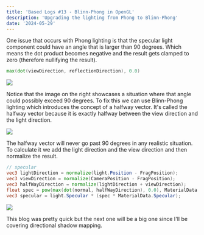 ```yaml
---
title: 'Based Logs #13 - Blinn-Phong in OpenGL'
description: 'Upgrading the lighting from Phong to Blinn-Phong'
date: '2024-05-29'
---
```


One issue that occurs with Phong lighting is that the specular light component could have an angle that is larger than 90 degrees. Which means the dot product becomes negative and the result gets clamped to zero (therefore nullifying the result).

```glsl
max(dot(viewDirection, reflectionDirection), 0.0)
```

<Img src="phong-fail.jpg" caption="LearnOpenGL" href="https://learnopengl.com/Advanced-Lighting/Advanced-Lighting" />

Notice that the image on the right showcases a situation where that angle could possibly exceed 90 degrees. To fix this we can use Blinn-Phong lighting which introduces the concept of a halfway vector. It's called the halfway vector because it is exactly halfway between the view direction and the light direction.

<Img src="halfway.jpg" caption="LearnOpenGL" href="https://learnopengl.com/Advanced-Lighting/Advanced-Lighting" />

The halfway vector will never go past 90 degrees in any realistic situation. To calculate it we add the light direction and the view direction and then normalize the result.

```glsl
// specular
vec3 lightDirection = normalize(light.Position - FragPosition);
vec3 viewDirection = normalize(CameraPosition - FragPosition);
vec3 halfWayDirection = normalize(lightDirection + viewDirection);
float spec = pow(max(dot(normal, halfWayDirection), 0.0), MaterialData.Shininess);
vec3 specular = light.Specular * (spec * MaterialData.Specular);
```

<Img src="result.jpg" />

This blog was pretty quick but the next one will be a big one since I'll be covering directional shadow mapping.

<Spotify src="track/4X6q8SE00pQH8r5HawfUQq?si=9225f2bef40b402a" />
